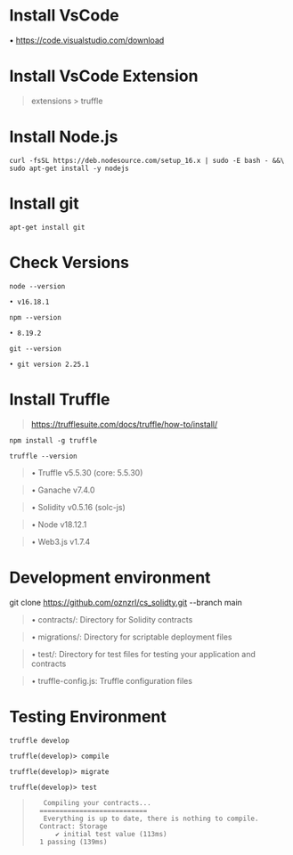 # Install VsCode
• 	https://code.visualstudio.com/download

# Install VsCode Extension
>   extensions > truffle


# Install Node.js
    curl -fsSL https://deb.nodesource.com/setup_16.x | sudo -E bash - &&\ 	  sudo apt-get install -y nodejs


# Install git
	apt-get install git

# Check Versions
    node --version 

    • v16.18.1

    npm --version

    • 8.19.2

    git --version
    
    • git version 2.25.1	

# Install Truffle
>   https://trufflesuite.com/docs/truffle/how-to/install/

    npm install -g truffle 

    truffle --version

>	• Truffle v5.5.30 (core: 5.5.30)

>	• Ganache v7.4.0

>	• Solidity v0.5.16 (solc-js)

>	• Node v18.12.1

>	• Web3.js v1.7.4


# Development environment
   git clone https://github.com/oznzrl/cs_solidty.git --branch main

> • contracts/: Directory for Solidity contracts

> • migrations/: Directory for scriptable deployment files

> • test/: Directory for test files for testing your application and contracts

> • truffle-config.js: Truffle configuration files

# Testing Environment
    truffle develop

    truffle(develop)> compile 

    truffle(develop)> migrate 

    truffle(develop)> test 

 >        Compiling your contracts...
 >       ===========================
 >        Everything is up to date, there is nothing to compile.
 >       Contract: Storage
 >           ✔ initial test value (113ms)
 >       1 passing (139ms)
